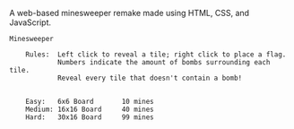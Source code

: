 A web-based minesweeper remake made using HTML, CSS, and JavaScript.	

	Minesweeper
	
		Rules: 	Left click to reveal a tile; right click to place a flag.
				Numbers indicate the amount of bombs surrounding each tile.  
				Reveal every tile that doesn't contain a bomb!
				

		Easy: 	6x6 Board 		10 mines
		Medium: 16x16 Board 	40 mines
		Hard: 	30x16 Board 	99 mines 
